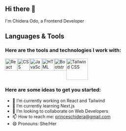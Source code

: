 ## Hi there 👋
I'm Chidera Odo, a Frontend Developer



## **Languages & Tools**

### Here are the tools and technologies I work with:
<div style="display:flex;">
<img src="https://cdn.jsdelivr.net/gh/devicons/devicon/icons/react/react-original.svg" alt="React" width="40" height="40" />
<img src="https://cdn.jsdelivr.net/gh/devicons/devicon/icons/css3/css3-original.svg" alt="CSS" width="40" height="40" />
<img src="https://cdn.jsdelivr.net/gh/devicons/devicon/icons/javascript/javascript-original.svg" alt="JavaScript" width="40" height="40" />
<img src="https://cdn.jsdelivr.net/gh/devicons/devicon/icons/html5/html5-original.svg" alt="HTML" width="40" height="40" />
<img src="https://cdn.jsdelivr.net/gh/devicons/devicon/icons/bootstrap/bootstrap-plain.svg" alt="Bootstrap" width="40" height="40" />
<img src="https://raw.githubusercontent.com/tailwindlabs/tailwindcss/HEAD/.github/logo-dark.svg" alt="Tailwind CSS" width="70" height="70" />


</div>




### **Here are some ideas to get you started:**

- 🔭 I’m currently working on React and Tailwind
- 🌱 I’m currently learning Next.js
- 👯 I’m looking to collaborate on Web Developers
- 📫 How to reach me: <princeschidera@gmail.com>
- 😄 Pronouns: She/Her
  

